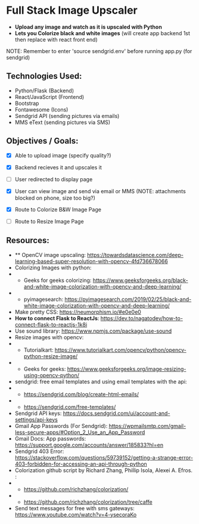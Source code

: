 # Full Stack Image Upscaler
- __Upload any image and watch as it is upscaled with Python__
- __Lets you Colorize black and white images__
(will create app backend 1st then replace with react front end)

NOTE: Remember to enter 'source sendgrid.env' before running app.py (for sendgrid)

## Technologies Used: 
- Python/Flask (Backend)
- React/JavaScript (Frontend)
- Bootstrap
- Fontawesome (Icons)
- Sendgrid API (sending pictures via emails)
- MMS eText (sending pictures via SMS)


## Objectives / Goals:
- [x] Able to upload image (specify quality?)
- [x] Backend recieves it and upscales it
- [ ] User redirected to display page
- [x] User can view image and send via email or MMS (NOTE: attachments blocked on phone, size too big?)
- [x] Route to Colorize B&W Image Page
- [ ] Route to Resize Image Page


## Resources: 
- ** OpenCV image upscaling: https://towardsdatascience.com/deep-learning-based-super-resolution-with-opencv-4fd736678066
- Colorizing Images with python:
- * Geeks for geeks colorizing: https://www.geeksforgeeks.org/black-and-white-image-colorization-with-opencv-and-deep-learning/
- * pyimagesearch: https://pyimagesearch.com/2019/02/25/black-and-white-image-colorization-with-opencv-and-deep-learning/
- Make pretty CSS: https://neumorphism.io/#e0e0e0
- __How to connect Flask to ReactJs__: https://dev.to/nagatodev/how-to-connect-flask-to-reactjs-1k8i
- Use sound library: https://www.npmjs.com/package/use-sound
- Resize images with opencv:
- * Tutorialkart: https://www.tutorialkart.com/opencv/python/opencv-python-resize-image/
- * Geeks for geeks: https://www.geeksforgeeks.org/image-resizing-using-opencv-python/
- sendgrid: free email templates and using email templates with the api:
- * https://sendgrid.com/blog/create-html-emails/
- * https://sendgrid.com/free-templates/
- Sendgrid API keys: https://docs.sendgrid.com/ui/account-and-settings/api-keys
- Gmail App Passwords (For Sendgrid): https://wpmailsmtp.com/gmail-less-secure-apps/#Option_2_Use_an_App_Password
- Gmail Docs: App passwords: https://support.google.com/accounts/answer/185833?hl=en
- Sendgrid 403 Error: https://stackoverflow.com/questions/59739152/getting-a-strange-error-403-forbidden-for-accessing-an-api-through-python
- Colorization github script by Richard Zhang, Phillip Isola, Alexei A. Efros. : 
- * https://github.com/richzhang/colorization/
- * https://github.com/richzhang/colorization/tree/caffe
- Send text messages for free with sms gateways: https://www.youtube.com/watch?v=4-ysecoraKo
